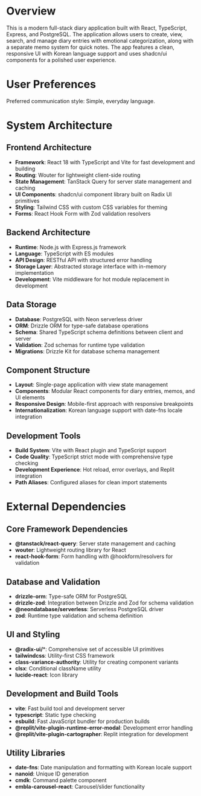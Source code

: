 # Overview

This is a modern full-stack diary application built with React, TypeScript, Express, and PostgreSQL. The application allows users to create, view, search, and manage diary entries with emotional categorization, along with a separate memo system for quick notes. The app features a clean, responsive UI with Korean language support and uses shadcn/ui components for a polished user experience.

# User Preferences

Preferred communication style: Simple, everyday language.

# System Architecture

## Frontend Architecture
- **Framework**: React 18 with TypeScript and Vite for fast development and building
- **Routing**: Wouter for lightweight client-side routing
- **State Management**: TanStack Query for server state management and caching
- **UI Components**: shadcn/ui component library built on Radix UI primitives
- **Styling**: Tailwind CSS with custom CSS variables for theming
- **Forms**: React Hook Form with Zod validation resolvers

## Backend Architecture
- **Runtime**: Node.js with Express.js framework
- **Language**: TypeScript with ES modules
- **API Design**: RESTful API with structured error handling
- **Storage Layer**: Abstracted storage interface with in-memory implementation
- **Development**: Vite middleware for hot module replacement in development

## Data Storage
- **Database**: PostgreSQL with Neon serverless driver
- **ORM**: Drizzle ORM for type-safe database operations
- **Schema**: Shared TypeScript schema definitions between client and server
- **Validation**: Zod schemas for runtime type validation
- **Migrations**: Drizzle Kit for database schema management

## Component Structure
- **Layout**: Single-page application with view state management
- **Components**: Modular React components for diary entries, memos, and UI elements
- **Responsive Design**: Mobile-first approach with responsive breakpoints
- **Internationalization**: Korean language support with date-fns locale integration

## Development Tools
- **Build System**: Vite with React plugin and TypeScript support
- **Code Quality**: TypeScript strict mode with comprehensive type checking
- **Development Experience**: Hot reload, error overlays, and Replit integration
- **Path Aliases**: Configured aliases for clean import statements

# External Dependencies

## Core Framework Dependencies
- **@tanstack/react-query**: Server state management and caching
- **wouter**: Lightweight routing library for React
- **react-hook-form**: Form handling with @hookform/resolvers for validation

## Database and Validation
- **drizzle-orm**: Type-safe ORM for PostgreSQL
- **drizzle-zod**: Integration between Drizzle and Zod for schema validation
- **@neondatabase/serverless**: Serverless PostgreSQL driver
- **zod**: Runtime type validation and schema definition

## UI and Styling
- **@radix-ui/***: Comprehensive set of accessible UI primitives
- **tailwindcss**: Utility-first CSS framework
- **class-variance-authority**: Utility for creating component variants
- **clsx**: Conditional className utility
- **lucide-react**: Icon library

## Development and Build Tools
- **vite**: Fast build tool and development server
- **typescript**: Static type checking
- **esbuild**: Fast JavaScript bundler for production builds
- **@replit/vite-plugin-runtime-error-modal**: Development error handling
- **@replit/vite-plugin-cartographer**: Replit integration for development

## Utility Libraries
- **date-fns**: Date manipulation and formatting with Korean locale support
- **nanoid**: Unique ID generation
- **cmdk**: Command palette component
- **embla-carousel-react**: Carousel/slider functionality